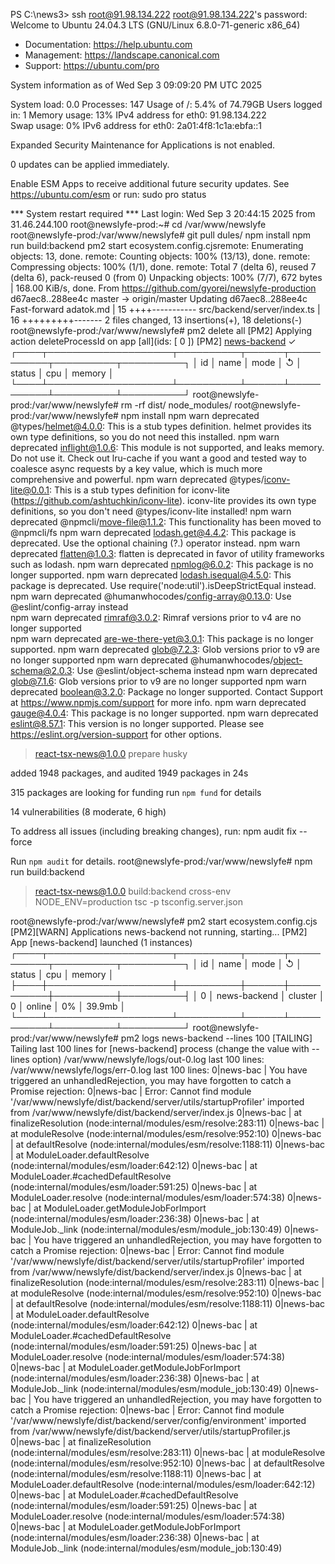 PS C:\news3> ssh root@91.98.134.222
root@91.98.134.222's password: 
Welcome to Ubuntu 24.04.3 LTS (GNU/Linux 6.8.0-71-generic x86_64)

 * Documentation:  https://help.ubuntu.com
 * Management:     https://landscape.canonical.com
 * Support:        https://ubuntu.com/pro

 System information as of Wed Sep  3 09:09:20 PM UTC 2025

  System load:  0.0               Processes:             147
  Usage of /:   5.4% of 74.79GB   Users logged in:       1
  Memory usage: 13%               IPv4 address for eth0: 91.98.134.222        
  Swap usage:   0%                IPv6 address for eth0: 2a01:4f8:1c1a:ebfa::1


Expanded Security Maintenance for Applications is not enabled.

0 updates can be applied immediately.

Enable ESM Apps to receive additional future security updates.
See https://ubuntu.com/esm or run: sudo pro status


*** System restart required ***
Last login: Wed Sep  3 20:44:15 2025 from 31.46.244.100
root@newslyfe-prod:~# cd /var/www/newslyfe
root@newslyfe-prod:/var/www/newslyfe# git pull
dules/
npm install
npm run build:backend
pm2 start ecosystem.config.cjsremote: Enumerating objects: 13, done.
remote: Counting objects: 100% (13/13), done.
remote: Compressing objects: 100% (1/1), done.
remote: Total 7 (delta 6), reused 7 (delta 6), pack-reused 0 (from 0)
Unpacking objects: 100% (7/7), 672 bytes | 168.00 KiB/s, done.
From https://github.com/gyorei/newslyfe-production
   d67aec8..288ee4c  master     -> origin/master
Updating d67aec8..288ee4c
Fast-forward
 adatok.md                   | 15 ++++-----------
 src/backend/server/index.ts | 16 +++++++++-------
 2 files changed, 13 insertions(+), 18 deletions(-)
root@newslyfe-prod:/var/www/newslyfe# pm2 delete all
[PM2] Applying action deleteProcessId on app [all](ids: [ 0 ])
[PM2] [news-backend](0) ✓
┌────┬────────────────────┬──────────┬──────┬───────────┬──────────┬──────────┐
│ id │ name               │ mode     │ ↺    │ status    │ cpu      │ memory   │
└────┴────────────────────┴──────────┴──────┴───────────┴──────────┴──────────┘
root@newslyfe-prod:/var/www/newslyfe# rm -rf dist/ node_modules/
root@newslyfe-prod:/var/www/newslyfe# npm install
npm warn deprecated @types/helmet@4.0.0: This is a stub types definition. helmet provides 
its own type definitions, so you do not need this installed.
npm warn deprecated inflight@1.0.6: This module is not supported, and leaks memory. Do not use it. Check out lru-cache if you want a good and tested way to coalesce async requests 
by a key value, which is much more comprehensive and powerful.
npm warn deprecated @types/iconv-lite@0.0.1: This is a stub types definition for iconv-lite (https://github.com/ashtuchkin/iconv-lite). iconv-lite provides its own type definitions, so you don\'t need @types/iconv-lite installed!
npm warn deprecated @npmcli/move-file@1.1.2: This functionality has been moved to @npmcli/fs
npm warn deprecated lodash.get@4.4.2: This package is deprecated. Use the optional chaining (?.) operator instead.
npm warn deprecated flatten@1.0.3: flatten is deprecated in favor of utility frameworks such as lodash.
npm warn deprecated npmlog@6.0.2: This package is no longer supported.
npm warn deprecated lodash.isequal@4.5.0: This package is deprecated. Use require('node:util').isDeepStrictEqual instead.
npm warn deprecated @humanwhocodes/config-array@0.13.0: Use @eslint/config-array instead  
npm warn deprecated rimraf@3.0.2: Rimraf versions prior to v4 are no longer supported     
npm warn deprecated are-we-there-yet@3.0.1: This package is no longer supported.
npm warn deprecated glob@7.2.3: Glob versions prior to v9 are no longer supported
npm warn deprecated @humanwhocodes/object-schema@2.0.3: Use @eslint/object-schema instead 
npm warn deprecated glob@7.1.6: Glob versions prior to v9 are no longer supported
npm warn deprecated boolean@3.2.0: Package no longer supported. Contact Support at https://www.npmjs.com/support for more info.
npm warn deprecated gauge@4.0.4: This package is no longer supported.
npm warn deprecated eslint@8.57.1: This version is no longer supported. Please see https://eslint.org/version-support for other options.

> react-tsx-news@1.0.0 prepare
> husky


added 1948 packages, and audited 1949 packages in 24s

315 packages are looking for funding
  run `npm fund` for details

14 vulnerabilities (8 moderate, 6 high)

To address all issues (including breaking changes), run:
  npm audit fix --force

Run `npm audit` for details.
root@newslyfe-prod:/var/www/newslyfe# npm run build:backend

> react-tsx-news@1.0.0 build:backend
> cross-env NODE_ENV=production tsc -p tsconfig.server.json

root@newslyfe-prod:/var/www/newslyfe# pm2 start ecosystem.config.cjs
[PM2][WARN] Applications news-backend not running, starting...
[PM2] App [news-backend] launched (1 instances)
┌────┬────────────────────┬──────────┬──────┬───────────┬──────────┬──────────┐
│ id │ name               │ mode     │ ↺    │ status    │ cpu      │ memory   │
├────┼────────────────────┼──────────┼──────┼───────────┼──────────┼──────────┤
│ 0  │ news-backend       │ cluster  │ 0    │ online    │ 0%       │ 39.9mb   │
└────┴────────────────────┴──────────┴──────┴───────────┴──────────┴──────────┘
root@newslyfe-prod:/var/www/newslyfe# pm2 logs news-backend --lines 100
[TAILING] Tailing last 100 lines for [news-backend] process (change the value with --lines option)
/var/www/newslyfe/logs/out-0.log last 100 lines:
/var/www/newslyfe/logs/err-0.log last 100 lines:
0|news-bac | You have triggered an unhandledRejection, you may have forgotten to catch a Promise rejection:
0|news-bac | Error: Cannot find module '/var/www/newslyfe/dist/backend/server/utils/startupProfiler' imported from /var/www/newslyfe/dist/backend/server/index.js
0|news-bac |     at finalizeResolution (node:internal/modules/esm/resolve:283:11)
0|news-bac |     at moduleResolve (node:internal/modules/esm/resolve:952:10)
0|news-bac |     at defaultResolve (node:internal/modules/esm/resolve:1188:11)
0|news-bac |     at ModuleLoader.defaultResolve (node:internal/modules/esm/loader:642:12) 
0|news-bac |     at ModuleLoader.#cachedDefaultResolve (node:internal/modules/esm/loader:591:25)
0|news-bac |     at ModuleLoader.resolve (node:internal/modules/esm/loader:574:38)
0|news-bac |     at ModuleLoader.getModuleJobForImport (node:internal/modules/esm/loader:236:38)
0|news-bac |     at ModuleJob._link (node:internal/modules/esm/module_job:130:49)
0|news-bac | You have triggered an unhandledRejection, you may have forgotten to catch a Promise rejection:
0|news-bac | Error: Cannot find module '/var/www/newslyfe/dist/backend/server/utils/startupProfiler' imported from /var/www/newslyfe/dist/backend/server/index.js
0|news-bac |     at finalizeResolution (node:internal/modules/esm/resolve:283:11)
0|news-bac |     at moduleResolve (node:internal/modules/esm/resolve:952:10)
0|news-bac |     at defaultResolve (node:internal/modules/esm/resolve:1188:11)
0|news-bac |     at ModuleLoader.defaultResolve (node:internal/modules/esm/loader:642:12) 
0|news-bac |     at ModuleLoader.#cachedDefaultResolve (node:internal/modules/esm/loader:591:25)
0|news-bac |     at ModuleLoader.resolve (node:internal/modules/esm/loader:574:38)        
0|news-bac |     at ModuleLoader.getModuleJobForImport (node:internal/modules/esm/loader:236:38)
0|news-bac |     at ModuleJob._link (node:internal/modules/esm/module_job:130:49)
0|news-bac | You have triggered an unhandledRejection, you may have forgotten to catch a Promise rejection:
0|news-bac | Error: Cannot find module '/var/www/newslyfe/dist/backend/server/config/environment' imported from /var/www/newslyfe/dist/backend/server/utils/startupProfiler.js      
0|news-bac |     at finalizeResolution (node:internal/modules/esm/resolve:283:11)
0|news-bac |     at moduleResolve (node:internal/modules/esm/resolve:952:10)
0|news-bac |     at defaultResolve (node:internal/modules/esm/resolve:1188:11)
0|news-bac |     at ModuleLoader.defaultResolve (node:internal/modules/esm/loader:642:12) 
0|news-bac |     at ModuleLoader.#cachedDefaultResolve (node:internal/modules/esm/loader:591:25)
0|news-bac |     at ModuleLoader.resolve (node:internal/modules/esm/loader:574:38)        
0|news-bac |     at ModuleLoader.getModuleJobForImport (node:internal/modules/esm/loader:236:38)
0|news-bac |     at ModuleJob._link (node:internal/modules/esm/module_job:130:49)
